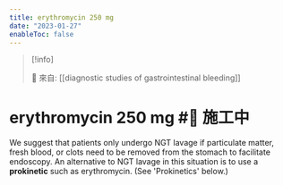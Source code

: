 ```yaml
---
title: erythromycin 250 mg
date: "2023-01-27"
enableToc: false
---
```


> [!info]
>
> 🌱 來自: [[diagnostic studies of gastrointestinal bleeding]]

# erythromycin 250 mg #🚧 施工中

We suggest that patients only undergo NGT lavage if particulate matter, fresh blood, or clots need to be removed from the stomach to facilitate endoscopy. An alternative to NGT lavage in this situation is to use a **prokinetic** such as erythromycin. (See 'Prokinetics' below.)



